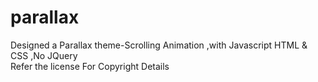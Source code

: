 # parallax
Designed a Parallax theme-Scrolling Animation ,with Javascript HTML &amp; CSS ,No JQuery<br>
Refer the license For Copyright Details 
